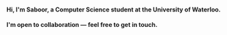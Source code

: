 <h4> Hi, I'm Saboor, a Computer Science student at the University of Waterloo. </h4>
<h4> I'm open to collaboration — feel free to get in touch. </h4>
